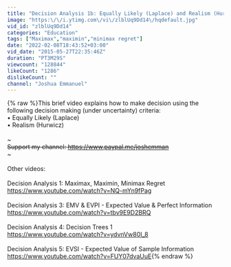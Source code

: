 ```yaml
---
title: "Decision Analysis 1b: Equally Likely (Laplace) and Realism (Hurwicz)"
image: "https:\/\/i.ytimg.com\/vi\/zlblUq9Dd14\/hqdefault.jpg"
vid_id: "zlblUq9Dd14"
categories: "Education"
tags: ["Maximax","maximin","minimax regret"]
date: "2022-02-08T18:43:52+03:00"
vid_date: "2015-05-27T22:35:46Z"
duration: "PT3M29S"
viewcount: "128844"
likeCount: "1286"
dislikeCount: ""
channel: "Joshua Emmanuel"
---
```

{% raw %}This brief video explains how to make decision using the following decision making (under uncertainty) criteria:<br />• Equally Likely (Laplace)<br />• Realism (Hurwicz)<br /><br />~~~~~~~~~~~<br /> Support my channel: <a rel="nofollow" target="blank" href="https://www.paypal.me/joshemman">https://www.paypal.me/joshemman</a><br />~~~~~~~~~~~<br /><br />Other videos:<br /><br />Decision Analysis 1: Maximax, Maximin, Minimax Regret<br /><a rel="nofollow" target="blank" href="https://www.youtube.com/watch?v=NQ-mYn9fPag">https://www.youtube.com/watch?v=NQ-mYn9fPag</a><br /> <br />Decision Analysis 3: EMV &amp; EVPI - Expected Value &amp; Perfect Information <br /><a rel="nofollow" target="blank" href="https://www.youtube.com/watch?v=tbv9E9D2BRQ">https://www.youtube.com/watch?v=tbv9E9D2BRQ</a><br /><br />Decision Analysis 4: Decision Trees 1<br /><a rel="nofollow" target="blank" href="https://www.youtube.com/watch?v=ydvnVw80I_8">https://www.youtube.com/watch?v=ydvnVw80I_8</a><br /><br />Decision Analysis 5: EVSI - Expected Value of Sample Information <br /><a rel="nofollow" target="blank" href="https://www.youtube.com/watch?v=FUY07dvaUuE">https://www.youtube.com/watch?v=FUY07dvaUuE</a>{% endraw %}
